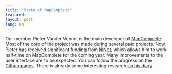 ```yaml
---
title: "State of MapComplete"
featured:
layout: post
lang: en
---
```


Our member Pieter Vander Vennet is the main developer of [MapComplete](https://openstreetmap.be/en/projects/mapcomplete.html). Most of the core of the project was made during several paid projects. Now, Pieter has received significant funding from [NlNet](https://nlnet.nl/), which allows him to work half-time on MapComplete for the coming year. Many improvements to the user interface are to be expected. You can follow the progress on the [Github pages](https://github.com/pietervdvn/MapComplete/issues). There is already some interesting research [on his diary](https://www.openstreetmap.org/user/Pieter%20Vander%20Vennet/diary).
